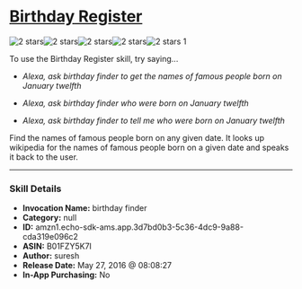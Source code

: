 # [Birthday Register](http://alexa.amazon.com/#skills/amzn1.echo-sdk-ams.app.3d7bd0b3-5c36-4dc9-9a88-cda319e096c2)
![2 stars](../../images/ic_star_black_18dp_1x.png)![2 stars](../../images/ic_star_black_18dp_1x.png)![2 stars](../../images/ic_star_border_black_18dp_1x.png)![2 stars](../../images/ic_star_border_black_18dp_1x.png)![2 stars](../../images/ic_star_border_black_18dp_1x.png) 1

To use the Birthday Register skill, try saying...

* *Alexa, ask birthday finder to get the names of famous people born on January twelfth*

* *Alexa, ask birthday finder who were born on January twelfth*

* *Alexa, ask birthday finder to tell me who were born on January twelfth*

Find the names of famous people born on any given date. It looks up wikipedia for the names of famous people born on a given date and speaks it back to the user.

***

### Skill Details

* **Invocation Name:** birthday finder
* **Category:** null
* **ID:** amzn1.echo-sdk-ams.app.3d7bd0b3-5c36-4dc9-9a88-cda319e096c2
* **ASIN:** B01FZY5K7I
* **Author:** suresh
* **Release Date:** May 27, 2016 @ 08:08:27
* **In-App Purchasing:** No

